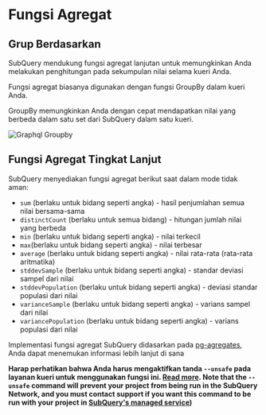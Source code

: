 # Fungsi Agregat

## Grup Berdasarkan

SubQuery mendukung fungsi agregat lanjutan untuk memungkinkan Anda melakukan penghitungan pada sekumpulan nilai selama kueri Anda.

Fungsi agregat biasanya digunakan dengan fungsi GroupBy dalam kueri Anda.

GroupBy memungkinkan Anda dengan cepat mendapatkan nilai yang berbeda dalam satu set dari SubQuery dalam satu kueri.

![Graphql Groupby](/assets/img/graphql_aggregation.png)

## Fungsi Agregat Tingkat Lanjut

SubQuery menyediakan fungsi agregat berikut saat dalam mode tidak aman:

- `sum` (berlaku untuk bidang seperti angka) - hasil penjumlahan semua nilai bersama-sama
- `distinctCount` (berlaku untuk semua bidang) - hitungan jumlah nilai yang berbeda
- `min` (berlaku untuk bidang seperti angka) - nilai terkecil
- `max`(berlaku untuk bidang seperti angka) - nilai terbesar
- `average` (berlaku untuk bidang seperti angka) - nilai rata-rata (rata-rata aritmatika)
- `stddevSample` (berlaku untuk bidang seperti angka) - standar deviasi sampel dari nilai
- `stddevPopulation` (berlaku untuk bidang seperti angka) - deviasi standar populasi dari nilai
- `varianceSample` (berlaku untuk bidang seperti angka) - varians sampel dari nilai
- `variancePopulation` (berlaku untuk bidang seperti angka) - varians populasi dari nilai

Implementasi fungsi agregat SubQuery didasarkan pada [pg-agregates](https://github.com/graphile/pg-aggregates), Anda dapat menemukan informasi lebih lanjut di sana

**Harap perhatikan bahwa Anda harus mengaktifkan tanda `--unsafe` pada layanan kueri untuk menggunakan fungsi ini. [Read more](./references.md#unsafe-2). Note that the `--unsafe` command will prevent your project from being run in the SubQuery Network, and you must contact support if you want this command to be run with your project in [SubQuery's managed service](https://project.subquery.network))**
